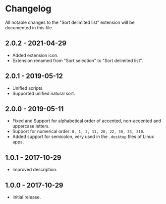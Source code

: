# Changelog
All notable changes to the "Sort delimited list" extension will be documented in this file.

## 2.0.2 - 2021-04-29
- Added extension icon.
- Extension renamed from "Sort selection" to "Sort delimited list".

## 2.0.1 - 2019-05-12
- Unified scripts.
- Supported unified natural sort.

## 2.0.0 - 2019-05-11
- Fixed and Support for alphabetical order of accented, non-accented and uppercase letters.
- Support for numerical order: `0, 1, 2, 11, 20, 22, 30, 33, 310`.
- Added support for semicolon, very used in the `.desktop` files of Linux apps.

## 1.0.1 - 2017-10-29
- Improved description.

## 1.0.0 - 2017-10-29
- Initial release.